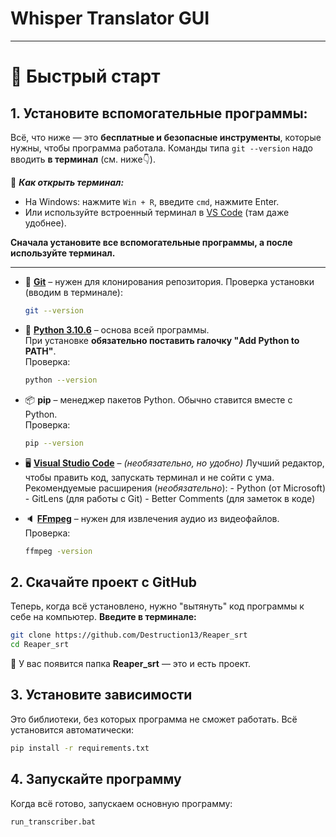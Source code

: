 # Whisper Translator GUI

---

# 🚀 Быстрый старт

## 1. **Установите вспомогательные программы:**

   Всё, что ниже — это **бесплатные и безопасные инструменты**, которые нужны, чтобы программа работала.
   Команды типа `git --version` надо вводить **в терминал** (см. ниже👇).

   📌 ***Как открыть терминал:***
   - На Windows: нажмите `Win + R`, введите `cmd`, нажмите Enter.
   - Или используйте встроенный терминал в [VS Code](https://code.visualstudio.com/) (там даже удобнее).

   **Сначала установите все вспомогательные программы, а после используйте терминал.**

   ---

   * 🧰 **[Git](https://git-scm.com/downloads)** – нужен для клонирования репозитория.
     Проверка установки (вводим в терминале):
     ```bash
     git --version
     ```

   * 🐍 **[Python 3.10.6](https://www.python.org/ftp/python/3.10.6/python-3.10.6-amd64.exe)** – основа всей программы.  
     При установке **обязательно поставить галочку "Add Python to PATH"**.  
     Проверка:
     ```bash
     python --version
     ```

   * 📦 **pip** – менеджер пакетов Python. Обычно ставится вместе с Python.  
     Проверка:
     ```bash
     pip --version
     ```

   * 🖥️ **[Visual Studio Code](https://code.visualstudio.com/)** – *(необязательно, но удобно)*
     Лучший редактор, чтобы править код, запускать терминал и не сойти с ума.  
    Рекомендуемые расширения (*необязательно*):
    - Python (от Microsoft)
    - GitLens (для работы с Git)
    - Better Comments (для заметок в коде)
   * 🔈 **[FFmpeg](https://ffmpeg.org/download.html)** – нужен для извлечения аудио из видеофайлов.
     Проверка:
     ```bash
     ffmpeg -version
     ```

## 2. **Скачайте проект с GitHub**
Теперь, когда всё установлено, нужно "вытянуть" код программы к себе на компьютер. 
**Введите в терминале:**

   ```bash 
   git clone https://github.com/Destruction13/Reaper_srt
   cd Reaper_srt
   ```
📁 У вас появится папка **Reaper_srt** — это и есть проект.

## **3. Установите зависимости**
Это библиотеки, без которых программа не сможет работать. Всё установится автоматически:
   ```bash
   pip install -r requirements.txt
   ```
## 4. **Запускайте программу**
Когда всё готово, запускаем основную программу:
   ```bash
   run_transcriber.bat
   ```
